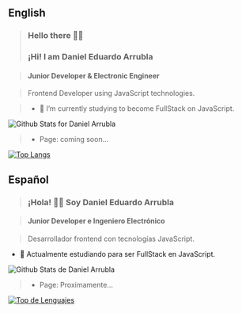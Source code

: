 ## English
>### Hello there ✋🏽
>### ¡Hi! I am Daniel Eduardo Arrubla 

>#### Junior Developer & Electronic Engineer

>Frontend Developer using JavaScript technologies.

>- 🌱 I’m currently studying to become FullStack on JavaScript.

![Github Stats for Daniel Arrubla](https://github-readme-stats.vercel.app/api?username=darrubla&show_icons=true&hide_border=true&theme=tokyonight)

>* Page: coming soon...

[![Top Langs](https://github-readme-stats.vercel.app/api/top-langs/?username=darrubla&layout=compact)](https://github.com/darrubla)


## Español
>### ¡Hola! 👋🏽 Soy Daniel Eduardo Arrubla 

>#### Junior Developer e Ingeniero Electrónico

>Desarrollador frontend con tecnologías JavaScript.

- 🌱 Actualmente estudiando para ser FullStack en JavaScript.

![Github Stats de Daniel Arrubla](https://github-readme-stats.vercel.app/api?username=darrubla&show_icons=true&hide_border=true&theme=tokyonight)

>* Page: Proximamente...


[![Top de Lenguajes](https://github-readme-stats.vercel.app/api/top-langs/?username=darrubla&layout=compact)](https://github.com/darrubla)
<!--
**darrubla/darrubla** is a ✨ _special_ ✨ repository because its `README.md` (this file) appears on your GitHub profile.

Here are some ideas to get you started:

- 🔭 I’m currently working on ...
- 🌱 I’m currently learning ...
- 👯 I’m looking to collaborate on ...
- 🤔 I’m looking for help with ...
- 💬 Ask me about ...
- 📫 How to reach me: ...
- 😄 Pronouns: ...
- ⚡ Fun fact: ...
-->
